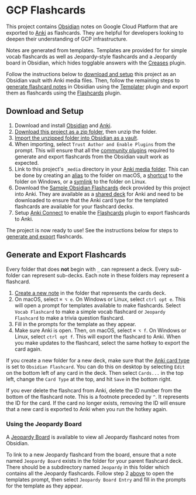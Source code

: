 # GCP Flashcards
This project contains [Obsidian](https://obsidian.md/) notes on Google Cloud Platform that are exported to [Anki](https://apps.ankiweb.net/) as flashcards. They are helpful for developers looking to deepen their understanding of GCP infrastructure.

Notes are generated from templates. Templates are provided for for simple vocab flashcards as well as Jeopardy-style flashcards and a Jeopardy board in Obsidian, which hides togglable answers with the [Creases](https://github.com/liamcain/obsidian-creases) plugin.

Follow the instructions below to [download and setup](#download-and-setup) this project as an Obsidian vault with Anki media files. Then, follow the remaining steps to [generate flashcard notes](#generate-and-export-flashcards) in Obsidian using the [Templater](https://github.com/SilentVoid13/Templater) plugin and export them as flashcards using the [Flashcards](https://github.com/reuseman/flashcards-obsidian) plugin.

## Download and Setup

1. Download and install [Obsidian](https://obsidian.md/) and [Anki](https://apps.ankiweb.net/).
2. [Download this project as a zip folder](https://github.com/mxskylar/gcp-flashcards/archive/refs/heads/main.zip), then unzip the folder.
3. [Import the unzipped folder into Obsidian as a vault](https://help.obsidian.md/Getting+started/Create+a+vault#Open+existing+folder).
4. When importing, select `Trust Author and Enable Plugins` from the prompt. This will ensure that all the [community plugins](https://help.obsidian.md/Advanced+topics/Community+plugins) required to generate and export flashcards from the Obsidian vault work as expected.
5. Link to this project's `_media` directory in your [Anki media folder](https://docs.ankiweb.net/files.html#file-locations). This can be done by creating an [alias](https://support.apple.com/guide/mac-help/create-and-remove-aliases-on-mac-mchlp1046/mac) to the folder on macOS, a [shortcut](https://support.microsoft.com/en-us/office/create-a-desktop-shortcut-for-an-office-program-or-file-9a8df64b-cd87-4700-95cc-4bc3e2a962da) to the folder on Windows, or a [symlink](https://linuxize.com/post/how-to-create-symbolic-links-in-linux-using-the-ln-command/) to the folder on Linux.
6. Download the [Sample Obsidian Flashcards](https://ankiweb.net/shared/info/1234883347) deck provided by this project into Anki. They are available as a [shared deck](https://docs.ankiweb.net/getting-started.html#shared-decks) for Anki and need to be downloaded to ensure that the Anki card type for the templated flashcards are available for your flashcard decks.
7. Setup [Anki Connect](https://ankiweb.net/shared/info/2055492159) to enable the [Flashcards](https://github.com/reuseman/flashcards-obsidian#how-to-install) plugin to export flashcards to Anki.

The project is now ready to use! See the instructions below for steps to [generate and export](#generate-and-export-flashcards) flashcards.

## Generate and Export Flashcards

Every folder that does **not** begin with `_` can represent a deck. Every sub-folder can represent sub-decks. Each note in these folders may represent a flashcard.

1. [Create a new note](https://help.obsidian.md/How+to/Create+notes) in the folder that represents the cards deck.
2. On macOS, select `⌘ ⌥ e`. On Windows or Linux, select `ctrl opt e`. This will open a prompt for templates available to make flashcards. Select `Vocab Flashcard` to make a simple vocab flashcard or `Jeopardy Flashcard` to make a trivia question flashcard.
3. Fill in the prompts for the template as they appear.
4. Make sure Anki is open. Then, on macOS, select `⌘ ⌥ f`. On Windows or Linux, select `ctrl opt f`. This will export the flashcard to Anki. When you make updates to the flashcard, select the same hotkey to export the card again.

If you create a new folder for a new deck, make sure that the [Anki card type](https://docs.ankiweb.net/getting-started.html?highlight=card%20type#card-types) is set to `Obsidian Flashcard`. You can do this on desktop by selecting `Edit` on the bottom left of any card in the deck. Then select `Cards...` in the top left, change the `Card Type` at the top, and hit `Save` in the bottom right.

If you ever delete the flashcard from Anki, delete the ID number from the bottom of the flashcard note. This is a footnote preceded by `^`. It represents the ID for the card. If the card no longer exists, removing the ID will ensure that a new card is exported to Anki when you run the hotkey again.

### Using the Jeopardy Board

A [Jeopardy Board](./Sample%20Obsidian%20Flashcards/Jeopardy%20Board.md) is available to view all Jeopardy flashcard notes from Obsidian.

To link to a new Jeopardy flashcard from the board, ensure that a note named `Jeopardy Board`  exists in the folder for your parent flashcard deck. There should be a subdirectory named `Jeopardy` in this folder which contains all the Jeopardy flashcards. Follow step 2 [above](#generate-and-export-flashcards) to open the templates prompt, then select `Jeopardy Board Entry` and fill in the prompts for the template as they appear.